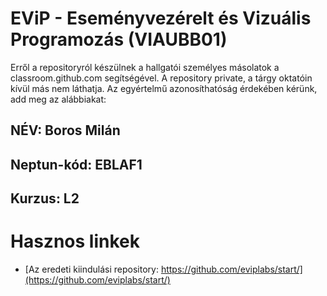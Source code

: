 # EViP - Eseményvezérelt és Vizuális Programozás (VIAUBB01)

Erről a repositoryról készülnek a hallgatói személyes másolatok a classroom.github.com segítségével.
A repository private, a tárgy oktatóin kívül más nem láthatja.
Az egyértelmű azonosíthatóság érdekében kérünk, add meg az alábbiakat:

## NÉV: Boros Milán
## Neptun-kód: EBLAF1
## Kurzus: L2

# Hasznos linkek 

- [Az eredeti kiindulási repository: https://github.com/eviplabs/start/](https://github.com/eviplabs/start/)

